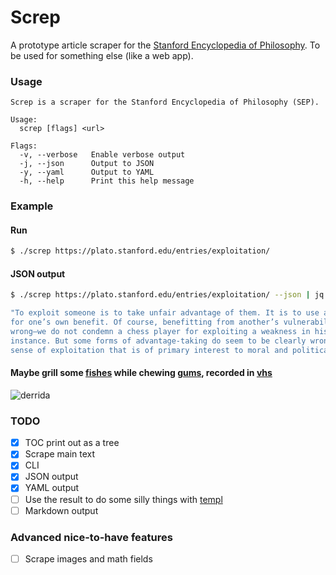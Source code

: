 # Screp
A prototype article scraper for the [Stanford Encyclopedia of Philosophy](https://plato.stanford.edu). To be used for something else (like a web app).

### Usage
```
Screp is a scraper for the Stanford Encyclopedia of Philosophy (SEP).

Usage:
  screp [flags] <url>

Flags:
  -v, --verbose   Enable verbose output
  -j, --json      Output to JSON
  -y, --yaml      Output to YAML
  -h, --help      Print this help message

```
### Example
#### Run

``` sh
$ ./screp https://plato.stanford.edu/entries/exploitation/
```

#### JSON output
```sh
$ ./screp https://plato.stanford.edu/entries/exploitation/ --json | jq .preamble[0]

"To exploit someone is to take unfair advantage of them. It is to use another person’s vulnerability
for one’s own benefit. Of course, benefitting from another’s vulnerability is not always morally
wrong—we do not condemn a chess player for exploiting a weakness in his opponent’s defence, for
instance. But some forms of advantage-taking do seem to be clearly wrong, and it is this normative
sense of exploitation that is of primary interest to moral and political philosophers."
```

#### Maybe grill some [fishes](https://fishshell.com/) while chewing [gums](https://github.com/charmbracelet/gum), recorded in [vhs](https://github.com/charmbracelet/vhs)
![derrida](docs/derrida.gif)

### TODO
- [x] TOC print out as a tree
- [x] Scrape main text
- [x] CLI
- [x] JSON output
- [x] YAML output
- [ ] Use the result to do some silly things with [templ](https://templ.guide)
- [ ] Markdown output

### Advanced nice-to-have features
- [ ] Scrape images and math fields
